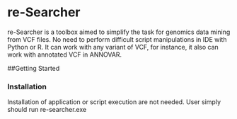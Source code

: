# re-Searcher
re-Searcher is a toolbox aimed to simplify the task for genomics data mining from VCF files. No need to perform difficult script manipulations in IDE with Python or R. It can work with any variant of VCF, for instance, it also can work with annotated VCF in ANNOVAR.

##Getting Started


### Installation
Installation of application or script execution are not needed. User simply should run re-searcher.exe


